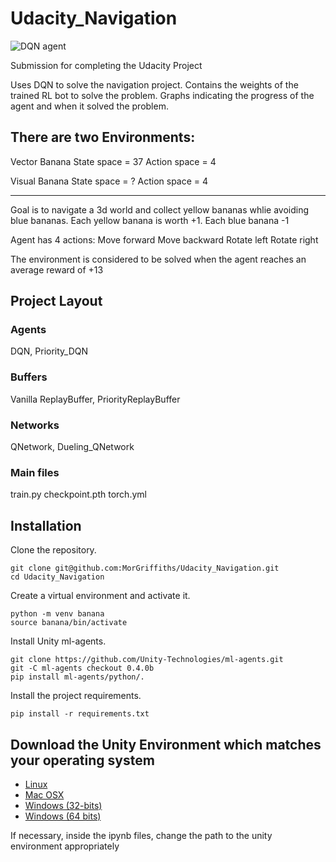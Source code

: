 # Udacity_Navigation

![DQN agent](assets/show_result.gif)

Submission for completing the Udacity Project

Uses DQN to solve the navigation project.
Contains the weights of the trained RL bot to solve the problem.
Graphs indicating the progress of the agent and when it solved the problem.

## There are two Environments:

Vector Banana
State space = 37
Action space = 4

Visual Banana
State space = ?
Action space = 4

---

Goal is to navigate a 3d world and collect yellow bananas whlie avoiding blue bananas.
Each yellow banana is worth +1. Each blue banana -1

Agent has 4 actions:
Move forward
Move backward
Rotate left
Rotate right

The environment is considered to be solved when the agent reaches an average reward of +13

## Project Layout

### Agents

DQN, Priority_DQN

### Buffers

Vanilla ReplayBuffer, PriorityReplayBuffer

### Networks

QNetwork, Dueling_QNetwork

### Main files

train.py
checkpoint.pth
torch.yml

## Installation

Clone the repository.

```
git clone git@github.com:MorGriffiths/Udacity_Navigation.git
cd Udacity_Navigation
```

Create a virtual environment and activate it.

```
python -m venv banana
source banana/bin/activate
```

Install Unity ml-agents.

```
git clone https://github.com/Unity-Technologies/ml-agents.git
git -C ml-agents checkout 0.4.0b
pip install ml-agents/python/.
```

Install the project requirements.

```
pip install -r requirements.txt
```

## Download the Unity Environment which matches your operating system

- [Linux](https://s3-us-west-1.amazonaws.com/udacity-drlnd/P1/Banana/Banana_Linux.zip)
- [Mac OSX](https://s3-us-west-1.amazonaws.com/udacity-drlnd/P1/Banana/Banana.app.zip)
- [Windows (32-bits)](https://s3-us-west-1.amazonaws.com/udacity-drlnd/P1/Banana/Banana_Windows_x86.zip)
- [Windows (64 bits)](https://s3-us-west-1.amazonaws.com/udacity-drlnd/P1/Banana/Banana_Windows_x86_64.zip)

If necessary, inside the ipynb files, change the path to the unity environment appropriately
